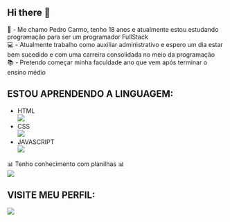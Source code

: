 ## Hi there 👋

🙋 - Me chamo Pedro Carmo, tenho 18 anos e atualmente estou estudando programação para ser um programador FullStack
<br>
💻 - Atualmente trabalho como auxiliar administrativo e espero um dia estar bem sucedido e com uma carreira consolidada no meio da programação
<br>
📚 - Pretendo começar minha faculdade ano que vem após terminar o ensino médio
<br>
## ESTOU APRENDENDO A LINGUAGEM:
- HTML <br> <img src="https://img.shields.io/badge/HTML5-E34F26?style=for-the-badge&logo=html5&logoColor=white"> 
- CSS <br> <img src="https://img.shields.io/badge/CSS3-1572B6?style=for-the-badge&logo=css3&logoColor=white">
- JAVASCRIPT <br> <img src="https://img.shields.io/badge/Java-ED8B00?style=for-the-badge&logo=openjdk&logoColor=white">

📊 Tenho conhecimento com planilhas 📊 <br>
<img src="https://img.shields.io/badge/Microsoft_Excel-217346?style=for-the-badge&logo=microsoft-excel&logoColor=white">
<br>
## VISITE MEU PERFIL: <br>
<a href="https://www.instagram.com/pedro_06carmo?igsh=MXZ2cWxtcWg2ajNmZQ%3D%3D&utm_source=qr"><img src="https://img.shields.io/badge/Instagram-E4405F?style=for-the-badge&logo=instagram&logoColor=white"></a>
